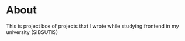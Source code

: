 # About

This is project box of projects that I wrote while studying frontend in my university (SIBSUTIS)
